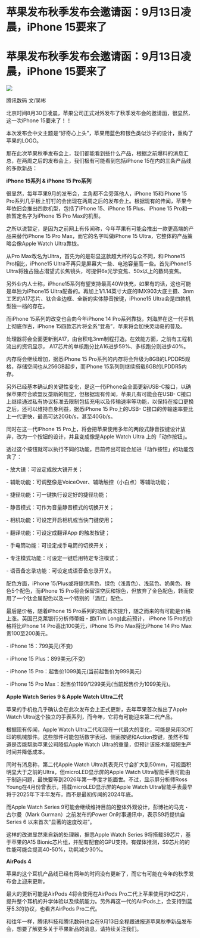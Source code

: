 # 苹果发布秋季发布会邀请函：9月13日凌晨，iPhone 15要来了

# 苹果发布秋季发布会邀请函：9月13日凌晨，iPhone 15要来了

![](https://inews.gtimg.com/news_bt/OIcG82DrBU636SsW487uohDJvLDu-2lKY9HfzxdAIEybEAA/1000)

腾讯数码 文/吴彬

北京时间8月30日凌晨，苹果公司正式对外发布了秋季发布会的邀请函，很显然，这一次iPhone 15要来了！！

本次发布会中文主题是“好奇心上头”，苹果用蓝色和银色类似沙子的设计，重构了苹果的LOGO。

那在此次苹果秋季发布会上，我们都能看到些什么产品，根据之前爆料的消息汇总，在两周之后的发布会上，我们极有可能看到包括iPhone
15在内的三条产品线的多款新品：

**iPhone 15系列 & iPhone 15 Pro系列**

很显然，每年苹果9月的发布会，主角都不会旁落他人，iPhone 15和iPhone 15
Pro系列几乎板上钉钉的会出现在两周之后的发布会上。根据现有的传闻，苹果今年依旧会推出四款机型，包括了iPhone 15、iPhone 15
Plus、iPhone 15 Pro和一款暂定名字为iPhone 15 Pro Max的机型。

之所以说暂定，是因为之前网上有传闻称，今年苹果有可能会推出一款更高端的产品来替代iPhone 15 Pro Max，而它的名字叫做iPhone 15
Ultra，它整体的产品策略会像Apple Watch Ultra靠拢。

从Pro Max改名为Ultra，首先为的是彰显这款超大杯的与众不同，和iPhone15 Pro相比，iPhone15
Ultra不再只是屏幕大一些、电池容量高一些。首先iPhone15 Ultra将独占独占潜望式长焦镜头，可提供6x光学变焦、50x以上的数码变焦。

另外业内人士称，iPhone15系列有望支持最高40W快充，如果有的话，这也可能是单独为iPhone15
Ultra配备的。再加上1/1.14英寸大底的IMX903大底主摄、3nm工艺的A17芯片、钛合金边框、全新的实体静音按键，iPhone15
Ultra会是四款机型独一档的存在。

而iPhone 15系列的改变也会向今年iPhone 14 Pro系列靠拢，刘海屏在这一代手机上彻底作古，iPhone
15四款芯片将全系“登岛”，苹果将会加快灵动岛的普及。

处理器将会全面更新到A17，由台积电3nm制程打造。在效能方面，之前有工程机流出的资讯显示， A17芯片的单核跑分比A16进步59%、多核跑分则进步40%。

内存将会继续增加，据悉iPhone 15 Pro系列的内存将会升级为8GB的LPDDR5规格，存储空间也从256GB起步，而iPhone
15系列则继续搭载6GB的LPDDR5内存。

另外已经基本确认的关键性变化，是这一代iPhone会全面更新USB-C接口，以确保苹果符合欧盟反垄断的规定，但根据现有传闻，苹果几有可能会在USB-
C接口上继续通过私有协议标准去限制包括充电以及传输速率等功能，以保持在接口更换之后，还可以维持自身利益，据悉iPhone 15 Pro上的USB-
C接口的传输速率要比上一代更快，最高可达20Gb/s，甚至40Gb/s。

同时在这一代IPhone 15 Pro上，将会把苹果使用多年的两段式静音按键设计放弃，改为一个按钮的设计，并且变成像是Apple Watch Ultra
上的「动作按钮」。

透过这个按钮就可以执行不同的功能，目前传出可能会加进「动作按钮」的功能包含了：

\- 放大镜：可设定成放大镜开关；

\- 辅助功能：可调整像是VoiceOver、辅助触控（小白点）等辅助功能；

\- 捷径功能：可一键执行设定好的捷径功能；

\- 静音模式：可作为音量静音模式的切换开关；

\- 相机功能：可设定开启相机或当快门键使用；

\- 翻译功能：可设定成翻译App 的触发按键；

\- 手电筒功能：可设定成手电筒的切换开关；

\- 专注模式功能：可设定一键启用特定专注模式；

\- 语音备忘录功能：可设定成语音备忘录开关。

配色方面，iPhone 15/Plus或将提供黑色、绿色（浅青色）、浅蓝色、奶黄色、粉色5个配色，而iPhone 15
Pro将会保留深空灰和银色，但放弃了金色配色，转而使用了一个钛金属配色以及一个特别的「酒红」配色。

最后是价格，随着iPhone 15 Pro系列的功能再次提升，随之而来的有可能是价格上涨。英国巴克莱银行分析师蒂姆・朗(Tim Long)此前预计，
iPhone 15 Pro的价格将比iPhone 14 Pro高出100美元，iPhone 15 Pro Max将比iPhone 14 Pro
Max贵100至200美元。

\- iPhone 15：799美元(不变)

\- iPhone 15 Plus：899美元(不变)

\- iPhone 15 Pro：起售价1099美元(当前起售价为999美元)

\- iPhone 15 Pro Max：起售价1199/1299美元(当前起售价为1099美元)。

**Apple Watch Series 9 & Apple Watch Ultra二代**

苹果的手机也几乎确认会在此次发布会上正式更新，去年苹果首次推出了Apple Watch Ultra这个独立的手表系列，而今年，它将有可能迎来第二代产品。

根据现有传闻，Apple Watch
Ultra二代和现在一代最大的变化，可能是采用3D打印的机械部件。这些部件可能包括数字表冠、侧面按键和Action按键，虽然不知道是否能帮助苹果公司降低Apple
Watch Ultra的重量，但预计该技术能缩短生产时间并降低成本。

同时有消息称，第二代Apple Watch Ultra其表壳尺寸会扩大到50mm，可视面积明显大于之前的Ultra，但microLED显示屏的Apple
Watch Ultra智能手表可能由于制造问题，最快要等到2026年第一季度才能面世。不过，显示屏分析师Ross
Young在4月份曾表示，搭载microLED显示屏的Apple Watch Ultra智能手表最早将于2025年下半年发布，而不是最初传闻的2024年底。

而Apple Watch Series 9可能会继续维持目前的整体外观设计，彭博社的马克・古尔曼（Mark Gurman）之前发布的Power
On时事通讯中，表示S9将提供自 Series 6 以来首次“显著的速度改进”。

这样的改进显然来自新的处理器，据悉Apple Watch Series 9将搭载S9芯片，基于苹果的A15
Bionic芯片组，并配有配套的GPU支持。有媒体推测，S9芯片的的性能可能会提高40-50%，功耗减少30%。

**AirPods 4**

苹果的这个耳机产品线已经有两年的时间没有更新了，而它有可能在今年的秋季发布会上迎来更新。

最大的更新可能是AirPods 4将会使用在AirPods
Pro二代上苹果使用的H2芯片，提升整个耳机的升学体验以及续航能力。另外再这一代的AirPods上，会支持到蓝牙5.3的协议，也看齐AirPods
Pro二代。

和往年一样，腾讯科技和腾讯数码也会在9月13日全程跟进报道苹果秋季新品发布会，想要了解更多关于苹果新品的消息，请持续关注我们。

